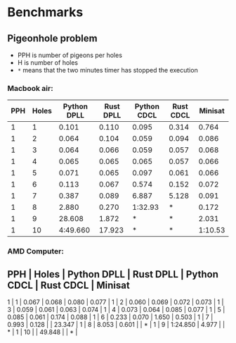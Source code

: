 # Benchmarks

## Pigeonhole problem

- PPH is number of pigeons per holes
- H is number of holes
- `*` means that the two minutes timer has stopped the execution

### Macbook air:

| PPH | Holes | Python DPLL | Rust DPLL | Python CDCL | Rust CDCL | Minisat |
|-----|-------|-------------|-----------|-------------|-----------|---------|
|   1 |     1 |       0.101 |     0.110 |       0.095 |     0.314 |   0.764 |
|   1 |     2 |       0.064 |     0.104 |       0.059 |     0.094 |   0.086 |
|   1 |     3 |       0.064 |     0.066 |       0.059 |     0.057 |   0.068 |
|   1 |     4 |       0.065 |     0.065 |       0.065 |     0.057 |   0.066 |
|   1 |     5 |       0.071 |     0.065 |       0.097 |     0.061 |   0.066 |
|   1 |     6 |       0.113 |     0.067 |       0.574 |     0.152 |   0.072 |
|   1 |     7 |       0.387 |     0.089 |       6.887 |     5.128 |   0.091 |
|   1 |     8 |       2.880 |     0.270 |     1:32.93 |         * |   0.172 |
|   1 |     9 |      28.608 |     1.872 |           * |         * |   2.031 |
|   1 |    10 |    4:49.660 |    17.923 |           * |         * | 1:10.53 |

### AMD Computer:

PPH | Holes | Python DPLL | Rust DPLL | Python CDCL | Rust CDCL | Minisat
-------------------------------------------------------------------------
  1 |     1 |       0.067 |     0.068 |       0.080 |     0.077 |
  1 |     2 |       0.060 |     0.069 |       0.072 |     0.073 |
  1 |     3 |       0.059 |     0.061 |       0.063 |     0.074 |
  1 |     4 |       0.073 |     0.064 |       0.085 |     0.077 |
  1 |     5 |       0.085 |     0.061 |       0.174 |     0.088 |
  1 |     6 |       0.233 |     0.070 |       1.650 |     0.503 |
  1 |     7 |       0.993 |     0.128 |             |    23.347 |
  1 |     8 |       8.053 |     0.601 |             |         * |
  1 |     9 |    1:24.850 |     4.977 |             |         * |
  1 |    10 |             |    49.848 |             |         * |

